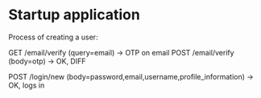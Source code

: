 # Startup application

Process of creating a user:

GET /email/verify (query=email) -> OTP on email
POST /email/verify (body=otp) -> OK, DIFF

POST /login/new (body=password,email,username,profile_information) -> OK, logs in
